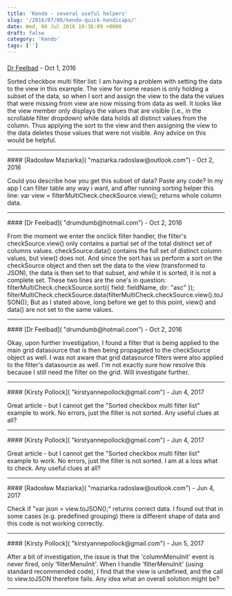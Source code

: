 ```yaml
---
title: 'Kendo - several useful helpers'
slug: '/2016/07/06/kendo-quick-handicaps/'
date: Wed, 06 Jul 2016 19:36:09 +0000
draft: false
category: 'Kendo'
tags: ['']
---
```



#### 
[Dr Feelbad]( "drumdumb@hotmail.com") - <time datetime="2016-10-24 17:53:00">Oct 1, 2016</time>

Sorted checkbox multi filter list: I am having a problem with setting the data to the view in this example. The view for some reason is only holding a subset of the data, so when I sort and assign the view to the data the values that were missing from view are now missing from data as well. It looks like the view member only displays the values that are visible (i.e., in the scrollable filter dropdown) while data holds all distinct values from the column. Thus applying the sort to the view and then assigning the view to the data deletes those values that were not visible. Any advice on this would be helpful.
<hr />
#### 
[Radosław Maziarka]( "maziarka.radoslaw@outlook.com") - <time datetime="2016-10-25 01:23:00">Oct 2, 2016</time>

Could you describe how you get this subset of data? Paste any code? In my app I can filter table any way i want, and after running sorting helper this line: var view = filterMultiCheck.checkSource.view(); returns whole column data.
<hr />
#### 
[Dr Feelbad]( "drumdumb@hotmail.com") - <time datetime="2016-10-25 17:08:00">Oct 2, 2016</time>

From the moment we enter the onclick filter handler, the filter's checkSource.view() only contains a partial set of the total distinct set of columns values. checkSource.data() contains the full set of distinct column values, but view() does not. And since the sort has us perform a sort on the checkSource object and then set the data to the view (transformed to JSON), the data is then set to that subset, and while it is sorted, it is not a complete set. These two lines are the one's in question: filterMultiCheck.checkSource.sort({ field: fieldName, dir: "asc" }); filterMultiCheck.checkSource.data(filterMultiCheck.checkSource.view().toJSON()); But as I stated above, long before we get to this point, view() and data() are not set to the same values.
<hr />
#### 
[Dr Feelbad]( "drumdumb@hotmail.com") - <time datetime="2016-10-25 19:25:00">Oct 2, 2016</time>

Okay, upon further investigation, I found a filter that is being applied to the main grid datasource that is then being propagated to the checkSource object as well. I was not aware that grid datasource filters were also applied to the filter's datasource as well. I'm not exactly sure how resolve this because I still need the filter on the grid. Will investigate further.
<hr />
#### 
[Kirsty Pollock]( "kirstyannepollock@gmail.com") - <time datetime="2017-06-01 12:42:00">Jun 4, 2017</time>

Great article - but I cannot get the "Sorted checkbox multi filter list" example to work. No errors, just the filter is not sorted. Any useful clues at all?
<hr />
#### 
[Kirsty Pollock]( "kirstyannepollock@gmail.com") - <time datetime="2017-06-01 12:45:00">Jun 4, 2017</time>

Great article - but I cannot get the "Sorted checkbox multi filter list" example to work. No errors, just the filter is not sorted. I am at a loss what to check. Any useful clues at all?
<hr />
#### 
[Radosław Maziarka]( "maziarka.radoslaw@outlook.com") - <time datetime="2017-06-01 13:50:00">Jun 4, 2017</time>

Check if "var json = view.toJSON();" returns correct data. I found out that in some cases (e.g. predefined grouping) there is different shape of data and this code is not working correctly.
<hr />
#### 
[Kirsty Pollock]( "kirstyannepollock@gmail.com") - <time datetime="2017-06-02 08:15:00">Jun 5, 2017</time>

After a bit of investigation, the issue is that the 'columnMenuInit' event is never fired, only 'filterMenuInit'. When I handle 'filterMenuInit' (using standard recommended code), I find that the view is undefined, and the call to view.toJSON therefore fails. Any idea what an overall solution might be?
<hr />
